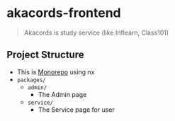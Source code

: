 # akacords-frontend

> Akacords is study service (like Inflearn, Class101)

## Project Structure
- This is [Monorepo](https://github.com/Fill-Die-Study/akacords-frontend/tree/main/packages) using nx
- `packages/`
  - `admin/`
    - The Admin page
  - `service/`
    - The Service page for user

